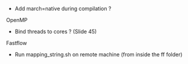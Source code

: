 - Add march=native during compilation ?

OpenMP
- Bind threads to cores ? (Slide 45)

Fastflow
- Run mapping_string.sh on remote machine (from inside the ff folder)